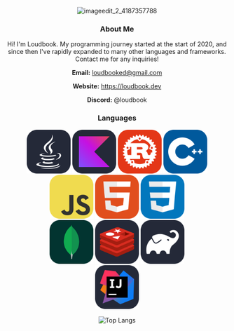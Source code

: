 <div align="center">
  
 ![imageedit_2_4187357788](https://user-images.githubusercontent.com/51384418/182053087-abebea47-67f9-40be-a8a0-8d7bfb5db6c0.png)

  ### About Me
  
  Hi! I'm Loudbook. My programming journey started at the start of 2020, and since then I've rapidly expanded to many other languages and frameworks. Contact me for any inquiries!
  
  **Email:** loudbooked@gmail.com
  
  **Website:** https://loudbook.dev

  **Discord:** @loudbook  
  
  
  ### Languages
  
  <img src="https://github.com/tandpfun/skill-icons/blob/main/icons/Java-Dark.svg" height="100">  
  <img src="https://github.com/tandpfun/skill-icons/blob/main/icons/Kotlin-Dark.svg" height="100">
  <img src="https://github.com/tandpfun/skill-icons/blob/main/icons/Rust.svg" height="100">  
  <img src="https://github.com/tandpfun/skill-icons/blob/main/icons/CPP.svg" height="100">  
  <img src="https://github.com/tandpfun/skill-icons/blob/main/icons/JavaScript.svg" height="100">
  <img src="https://github.com/tandpfun/skill-icons/blob/main/icons/HTML.svg" height="100">
  <img src="https://github.com/tandpfun/skill-icons/blob/main/icons/CSS.svg" height="100">
  <br> 
  <img src="https://github.com/tandpfun/skill-icons/blob/main/icons/MongoDB.svg" height="100">
  <img src="https://github.com/tandpfun/skill-icons/blob/main/icons/Redis-Dark.svg" height="100">
  <img src="https://github.com/tandpfun/skill-icons/blob/main/icons/Gradle-Dark.svg" height="100">
  <br>
  <img src="https://github.com/tandpfun/skill-icons/blob/main/icons/Idea-Dark.svg" height="100">    
  <br>
  
  ![Top Langs](https://github-readme-stats.vercel.app/api/top-langs/?username=Loudbooks&langs_count=15&layout=compact&hide=mcfunction&theme=transparent&hide_border=true)
</div>
